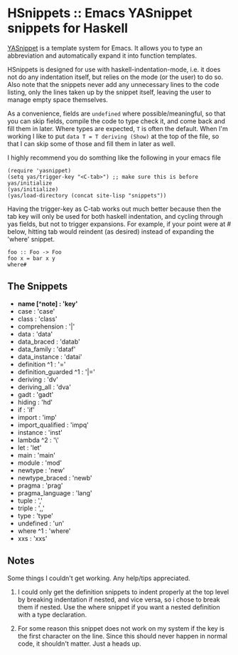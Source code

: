 
HSnippets :: Emacs YASnippet snippets for Haskell
=================================================

[YASnippet](http://code.google.com/p/yasnippet/) is a template system for 
Emacs. It allows you to type an abbreviation and automatically expand
it into function templates.

HSnippets is designed for use with haskell-indentation-mode, i.e. it does
not do any indentation itself, but relies on the mode (or the user) to do so.
Also note that the snippets never add any unnecessary lines to the code
listing, only the lines taken up by the snippet itself, leaving the user
to manage empty space themselves.

As a convenience, fields are `undefined` where possible/meaningful, so that you can
skip fields, compile the code to type check it, and come back and fill them
in later. Where types are expected, `T` is often the default. When I'm working
I like to put `data T = T deriving (Show)` at the top of the file, so that I
can skip some of those and fill them in later as well.

I highly recommend you do somthing like the following in your emacs file

    (require 'yasnippet)
    (setq yas/trigger-key "<C-tab>") ;; make sure this is before yas/initialize
    (yas/initialize)
    (yas/load-directory (concat site-lisp "snippets"))
    
Having the trigger-key as C-tab works out much better because then the tab
key will only be used for both haskell indentation, and cycling through yas fields,
but not to trigger expansions. For example, if your point were at # below,
hitting tab would reindent (as desired) instead of expanding the 'where' snippet.

    foo :: Foo -> Foo
    foo x = bar x y
    where#
    
The Snippets 
------------

-   **name [^note] : 'key'**
-   case   : 'case'
-   class  : 'class'
-   comprehension : '|'
-   data : 'data'
-   data_braced : 'datab'
-   data_family : 'dataf'
-   data_instance : 'datai'
-   definition ^1 : '='
-   definition_guarded ^1 : '|='
-   deriving : 'dv'
-   deriving_all : 'dva'
-   gadt : 'gadt'
-   hiding : 'hd'
-   if : 'if'
-   import : 'imp'
-   import_qualified : 'impq'
-   instance : 'inst'
-   lambda ^2 : '\\'
-   let : 'let'
-   main : 'main'
-   module : 'mod'
-   newtype : 'new'
-   newtype_braced : 'newb'
-   pragma : 'prag'
-   pragma_language : 'lang'
-   tuple : ','
-   triple : ',,'
-   type : 'type'
-   undefined : 'un'
-   where ^1 : 'where'
-   xxs : 'xxs'

Notes
-----

Some things I couldn't get working. Any help/tips appreciated.

1. I could only get the definition snippets to indent properly at the top level by breaking indentation if nested, and vice versa, so i chose to break them if nested. Use the where snippet if you want a nested definition with a type declaration.

2. For some reason this snippet does not work on my system if the key is the first character on the line. Since this should never happen in normal code, it shouldn't matter. Just a heads up.

